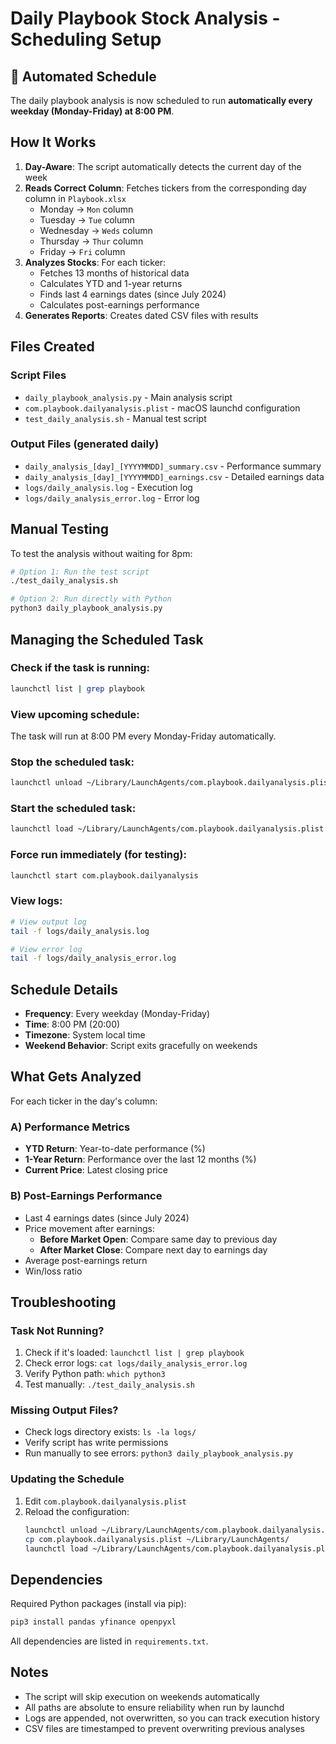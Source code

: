 # Daily Playbook Stock Analysis - Scheduling Setup

## 📅 Automated Schedule

The daily playbook analysis is now scheduled to run **automatically every weekday (Monday-Friday) at 8:00 PM**.

## How It Works

1. **Day-Aware**: The script automatically detects the current day of the week
2. **Reads Correct Column**: Fetches tickers from the corresponding day column in `Playbook.xlsx`
   - Monday → `Mon` column
   - Tuesday → `Tue` column
   - Wednesday → `Weds` column
   - Thursday → `Thur` column
   - Friday → `Fri` column
3. **Analyzes Stocks**: For each ticker:
   - Fetches 13 months of historical data
   - Calculates YTD and 1-year returns
   - Finds last 4 earnings dates (since July 2024)
   - Calculates post-earnings performance
4. **Generates Reports**: Creates dated CSV files with results

## Files Created

### Script Files
- `daily_playbook_analysis.py` - Main analysis script
- `com.playbook.dailyanalysis.plist` - macOS launchd configuration
- `test_daily_analysis.sh` - Manual test script

### Output Files (generated daily)
- `daily_analysis_[day]_[YYYYMMDD]_summary.csv` - Performance summary
- `daily_analysis_[day]_[YYYYMMDD]_earnings.csv` - Detailed earnings data
- `logs/daily_analysis.log` - Execution log
- `logs/daily_analysis_error.log` - Error log

## Manual Testing

To test the analysis without waiting for 8pm:

```bash
# Option 1: Run the test script
./test_daily_analysis.sh

# Option 2: Run directly with Python
python3 daily_playbook_analysis.py
```

## Managing the Scheduled Task

### Check if the task is running:
```bash
launchctl list | grep playbook
```

### View upcoming schedule:
The task will run at 8:00 PM every Monday-Friday automatically.

### Stop the scheduled task:
```bash
launchctl unload ~/Library/LaunchAgents/com.playbook.dailyanalysis.plist
```

### Start the scheduled task:
```bash
launchctl load ~/Library/LaunchAgents/com.playbook.dailyanalysis.plist
```

### Force run immediately (for testing):
```bash
launchctl start com.playbook.dailyanalysis
```

### View logs:
```bash
# View output log
tail -f logs/daily_analysis.log

# View error log
tail -f logs/daily_analysis_error.log
```

## Schedule Details

- **Frequency**: Every weekday (Monday-Friday)
- **Time**: 8:00 PM (20:00)
- **Timezone**: System local time
- **Weekend Behavior**: Script exits gracefully on weekends

## What Gets Analyzed

For each ticker in the day's column:

### A) Performance Metrics
- **YTD Return**: Year-to-date performance (%)
- **1-Year Return**: Performance over the last 12 months (%)
- **Current Price**: Latest closing price

### B) Post-Earnings Performance
- Last 4 earnings dates (since July 2024)
- Price movement after earnings:
  - **Before Market Open**: Compare same day to previous day
  - **After Market Close**: Compare next day to earnings day
- Average post-earnings return
- Win/loss ratio

## Troubleshooting

### Task Not Running?
1. Check if it's loaded: `launchctl list | grep playbook`
2. Check error logs: `cat logs/daily_analysis_error.log`
3. Verify Python path: `which python3`
4. Test manually: `./test_daily_analysis.sh`

### Missing Output Files?
- Check logs directory exists: `ls -la logs/`
- Verify script has write permissions
- Run manually to see errors: `python3 daily_playbook_analysis.py`

### Updating the Schedule
1. Edit `com.playbook.dailyanalysis.plist`
2. Reload the configuration:
   ```bash
   launchctl unload ~/Library/LaunchAgents/com.playbook.dailyanalysis.plist
   cp com.playbook.dailyanalysis.plist ~/Library/LaunchAgents/
   launchctl load ~/Library/LaunchAgents/com.playbook.dailyanalysis.plist
   ```

## Dependencies

Required Python packages (install via pip):
```bash
pip3 install pandas yfinance openpyxl
```

All dependencies are listed in `requirements.txt`.

## Notes

- The script will skip execution on weekends automatically
- All paths are absolute to ensure reliability when run by launchd
- Logs are appended, not overwritten, so you can track execution history
- CSV files are timestamped to prevent overwriting previous analyses

